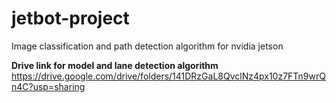 # jetbot-project
Image classification and path detection algorithm for nvidia jetson


**Drive link for model and lane detection algorithm**
https://drive.google.com/drive/folders/141DRzGaL8QvclNz4px10z7FTn9wrQn4C?usp=sharing
